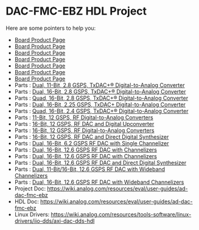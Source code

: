 # DAC-FMC-EBZ HDL Project

Here are some pointers to help you:
  * [Board Product Page](https://www.analog.com/eval-AD9135)
  * [Board Product Page](https://www.analog.com/eval-AD9136)
  * [Board Product Page](https://www.analog.com/eval-AD9144)
  * [Board Product Page](https://www.analog.com/eval-AD9152)
  * [Board Product Page](https://www.analog.com/eval-AD9154)
  * [Board Product Page](https://www.analog.com/eval-AD916x)
  * [Board Product Page](https://www.analog.com/eval-AD9172)
  * Parts : [Dual, 11-Bit, 2.8 GSPS, TxDAC+® Digital-to-Analog Converter](https://www.analog.com/ad9135)
  * Parts : [Dual, 16-Bit, 2.8 GSPS, TxDAC+® Digital-to-Analog Converter](https://www.analog.com/ad9136)
  * Parts : [Quad, 16-Bit, 2.8 GSPS, TxDAC+® Digital-to-Analog Converter](https://www.analog.com/AD9144)
  * Parts : [Dual, 16-Bit, 2.25 GSPS, TxDAC+ Digital-to-Analog Converter](https://www.analog.com/ad9152)
  * Parts : [Quad, 16-Bit, 2.4 GSPS, TxDAC+® Digital-to-Analog Converter](https://www.analog.com/AD9154)
  * Parts : [11-Bit, 12 GSPS, RF Digital-to-Analog Converters](https://www.analog.com/AD9161)
  * Parts : [16-Bit, 12 GSPS, RF DAC and Digital Upconverter](https://www.analog.com/AD9163)
  * Parts : [16-Bit, 12 GSPS, RF Digital-to-Analog Converters](https://www.analog.com/AD9162)
  * Parts : [16-Bit, 12 GSPS, RF DAC and Direct Digital Synthesizer](https://www.analog.com/AD9164)
  * Parts : [Dual, 16-Bit, 6.2 GSPS RF DAC with Single Channelizer](https://www.analog.com/AD9171)
  * Parts : [Dual, 16-Bit, 12.6 GSPS RF DAC with Channelizers](https://www.analog.com/ad9172)
  * Parts : [Dual, 16-Bit, 12.6 GSPS RF DAC with Channelizers](https://www.analog.com/AD9173)
  * Parts : [Dual, 16-Bit, 12.6 GSPS RF DAC and Direct Digital Synthesizer](https://www.analog.com/AD9174)
  * Parts : [Dual, 11-Bit/16-Bit, 12.6 GSPS RF DAC with Wideband Channelizers](https://www.analog.com/AD9175)
  * Parts : [Dual, 16-Bit, 12.6 GSPS RF DAC with Wideband Channelizers](https://www.analog.com/AD9176)
  * Project Doc: https://wiki.analog.com/resources/eval/user-guides/ad-dac-fmc-ebz
  * HDL Doc: https://wiki.analog.com/resources/eval/user-guides/ad-dac-fmc-ebz
  * Linux Drivers: https://wiki.analog.com/resources/tools-software/linux-drivers/iio-dds/axi-dac-dds-hdl
